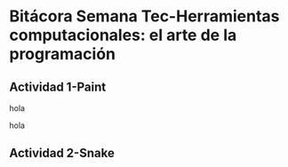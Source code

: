 # Bitácora Semana Tec-Herramientas computacionales: el arte de la programación
## Actividad 1-Paint
hola

  hola

## Actividad 2-Snake
